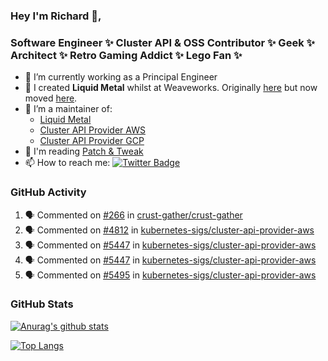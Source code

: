 ### Hey I'm Richard 👋, 

<h3 align="left">Software Engineer ✨ Cluster API & OSS Contributor ✨ Geek ✨ Architect ✨ Retro Gaming Addict ✨ Lego Fan ✨</h3>

- 🔭 I’m currently working as a Principal Engineer
- 📯 I created **Liquid Metal** whilst at Weaveworks. Originally [here](https://github.com/weaveworks-liquidmetal) but now moved [here](https://github.com/liquidmetal-dev).
- 👯 I’m a maintainer of:
  -  [Liquid Metal](https://github.com/liquidmetal-dev)
  -  [Cluster API Provider AWS](https://github.com/kubernetes-sigs/cluster-api-provider-aws)
  -  [Cluster API Provider GCP](https://github.com/kubernetes-sigs/cluster-api-provider-gcp)
- 💬 I'm reading [Patch & Tweak](https://bjooks.com/products/patch-tweak-exploring-modular-synthesis)
- 📫 How to reach me: [![Twitter Badge](https://img.shields.io/badge/-@fruit_case-00acee?style=flat&logo=Twitter&logoColor=white)](https://twitter.com/intent/follow?screen_name=fruit_case "Follow on Twitter")

### GitHub Activity 

<!--START_SECTION:activity-->
1. 🗣 Commented on [#266](https://github.com/crust-gather/crust-gather/issues/266#issuecomment-2913275813) in [crust-gather/crust-gather](https://github.com/crust-gather/crust-gather)
2. 🗣 Commented on [#4812](https://github.com/kubernetes-sigs/cluster-api-provider-aws/issues/4812#issuecomment-2913271386) in [kubernetes-sigs/cluster-api-provider-aws](https://github.com/kubernetes-sigs/cluster-api-provider-aws)
3. 🗣 Commented on [#5447](https://github.com/kubernetes-sigs/cluster-api-provider-aws/pull/5447#issuecomment-2913265305) in [kubernetes-sigs/cluster-api-provider-aws](https://github.com/kubernetes-sigs/cluster-api-provider-aws)
4. 🗣 Commented on [#5447](https://github.com/kubernetes-sigs/cluster-api-provider-aws/pull/5447#issuecomment-2913264717) in [kubernetes-sigs/cluster-api-provider-aws](https://github.com/kubernetes-sigs/cluster-api-provider-aws)
5. 🗣 Commented on [#5495](https://github.com/kubernetes-sigs/cluster-api-provider-aws/pull/5495#issuecomment-2904391280) in [kubernetes-sigs/cluster-api-provider-aws](https://github.com/kubernetes-sigs/cluster-api-provider-aws)
<!--END_SECTION:activity-->

### GitHub Stats

[![Anurag's github stats](https://github-readme-stats.vercel.app/api?username=richardcase&count_private=true&show_icons=true)](https://github.com/anuraghazra/github-readme-stats)

[![Top Langs](https://github-readme-stats.vercel.app/api/top-langs/?username=richardcase&hide=html&layout=compact)](https://github.com/anuraghazra/github-readme-stats)
